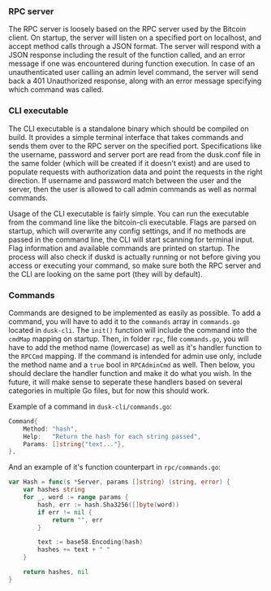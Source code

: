 ### RPC server

The RPC server is loosely based on the RPC server used by the Bitcoin client. On startup, the server will listen on a specified port on localhost, and accept method calls through a JSON format. The server will respond with a JSON response including the result of the function called, and an error message if one was encountered during function execution. In case of an unauthenticated user calling an admin level command, the server will send back a 401 Unauthorized response, along with an error message specifying which command was called.

### CLI executable

The CLI executable is a standalone binary which should be compiled on build. It provides a simple terminal interface that takes commands and sends them over to the RPC server on the specified port. Specifications like the username, password and server port are read from the dusk.conf file in the same folder (which will be created if it doesn't exist) and are used to populate requests with authorization data and point the requests in the right direction. If username and password match between the user and the server, then the user is allowed to call admin commands as well as normal commands.

Usage of the CLI executable is fairly simple. You can run the executable from the command line like the bitcoin-cli executable. Flags are parsed on startup, which will overwrite any config settings, and if no methods are passed in the command line, the CLI will start scanning for terminal input. Flag information and available commands are printed on startup. The process will also check if duskd is actually running or not before giving you access or executing your command, so make sure both the RPC server and the CLI are looking on the same port (they will by default).

### Commands

Commands are designed to be implemented as easily as possible. To add a command, you will have to add it to the `commands` array in `commands.go` located in `dusk-cli`. The `init()` function will include the command into the `cmdMap` mapping on startup. Then, in folder `rpc`, file `commands.go`, you will have to add the method name (lowercase) as well as it's handler function to the `RPCCmd` mapping. If the command is intended for admin use only, include the method name and a `true` bool in `RPCAdminCmd` as well. Then below, you should declare the handler function and make it do what you wish. In the future, it will make sense to seperate these handlers based on several categories in multiple Go files, but for now this should work.

Example of a command in `dusk-cli/commands.go`:

```go
Command{
    Method: "hash",
    Help:   "Return the hash for each string passed",
    Params: []string{"text..."},
},
```

And an example of it's function counterpart in `rpc/commands.go`:

```go
var Hash = func(s *Server, params []string) (string, error) {
	var hashes string
	for _, word := range params {
		hash, err := hash.Sha3256([]byte(word))
		if err != nil {
			return "", err
		}

		text := base58.Encoding(hash)
		hashes += text + " "
	}

	return hashes, nil
}
```